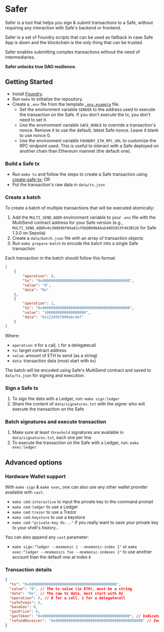 # Safer

Safer is a tool that helps you sign & submit transactions to a Safe, without requiring any interaction with Safe's backend or frontend.

Safer is a set of Foundry scripts that can be used as fallback in case Safe App is down and the blockchain is the only thing that can be trusted.

Safer enables submitting complex transactions without the need of intermediaries.

**Safer unlocks true DAO resilience.**

## Getting Started

- Install [Foundry](https://github.com/foundry-rs/foundry).
- Run `make` to initialize the repository.
- Create a `.env` file from the template [`.env.example`](./.env.example) file.
  - Set the environment variable `SENDER` to the address used to execute the transaction on the Safe. If you don't execute the tx, you don't need to set it.
  - Use the environment variable `SAFE_NONCE` to override a transaction's nonce. Remove it to use the default, latest Safe nonce. Leave it blank to use nonce 0.
  - Use the environment variable `FOUNDRY_ETH_RPC_URL` to customize the RPC endpoint used. This is useful to interact with a Safe deployed on another chain than Ethereum mainnet (the default one).

### Build a Safe tx

- Run `make tx` and follow the steps to create a Safe transaction using [create-safe-tx](https://github.com/morpho-labs/create-safe-tx); OR
- Put the transaction's raw data in `data/tx.json`

### Create a batch

To create a batch of multiple transactions that will be executed atomically:

1. Add the `MULTI_SEND_ADDR` environment variable to your `.env` file with the MultiSend contract address for your Safe version (e.g., `MULTI_SEND_ADDR=0x38869bf66a61cF6bDB996A6aE40D5853Fd43B526` for Safe 1.3.0 on Sepolia)
2. Create a `data/batch.json` file with an array of transaction objects
3. Run `make prepare-batch` to encode the batch into a single Safe transaction

Each transaction in the batch should follow this format:

```json
[
    {
        "operation": 0,
        "to": "0x0000000000000000000000000000000000000000",
        "value": "0",
        "data": "0x"
    },
    {
        "operation": 1,
        "to": "0x0000000000000000000000000000000000000000", 
        "value": "1000000000000000000",
        "data": "0x1234567890abcdef"
    }
]
```

Where:
- `operation`: `0` for a call, `1` for a delegatecall
- `to`: target contract address
- `value`: amount of ETH to send (as a string)
- `data`: transaction data (must start with `0x`)

The batch will be encoded using Safe's MultiSend contract and saved to `data/tx.json` for signing and execution.

### Sign a Safe tx

1. To sign the data with a Ledger, run: `make sign:ledger`
2. Share the content of `data/signatures.txt` with the signer who will execute the transaction on the Safe

### Batch signatures and execute transaction

1. Make sure at least `threshold` signatures are available in `data/signatures.txt`, each one per line
2. To execute the transaction on the Safe with a Ledger, run: `make exec:ledger`

## Advanced options

### Hardware Wallet support

With `make sign` & `make exec`, one can also use any other wallet provider available with `cast`:

- `make cmd:interactive` to input the private key to the command prompt
- `make cmd:ledger` to use a Ledger
- `make cmd:trezor` to use a Trezor
- `make cmd:keystore` to use a keystore
- `make cmd:"private-key 0x..."` if you really want to save your private key to your shell's history...

You can also append any `cast` parameter:
- `make sign:"ledger --mnemonic 1 --mnemonic-index 1"` or `make exec:"ledger --mnemonics foo --mnemonic-indexes 1"` to use another account than the default one at index `0`

### Transaction details

```json
{
  "to": "0x0000000000000000000000000000000000000000",
  "value": "0", // The tx value (in ETH), must be a string
  "data": "0x", // The raw tx data, must start with 0x
  "operation": 0, // 0 for a call, 1 for a delegatecall
  "safeTxGas": 0,
  "baseGas": 0,
  "gasPrice": 0,
  "gasToken": "0x0000000000000000000000000000000000000000", // Indicates the tx will consume the chain's default gas token (ETH on mainnet)
  "refundReceiver": "0x0000000000000000000000000000000000000000" // Indicates the tx's refund receiver will be the address executing the tx
}
```
